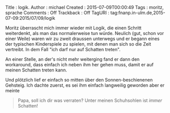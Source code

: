 Title     : logik.
Author    : michael
Created   : 2015-07-09T00:00:49
Tags      : moritz, sprache
Comments  : Off
Trackback : Off
TagURI    : tag:fnanp.in-ulm.de,2015-07-09:2015/07/09/logik

Moritz überrascht mich immer wieder mit Logik, die einen Schritt
weiterdenkt, als man das normalerweise tun würde. Neulich (gut, schon vor
einer Weile) waren wir zu zweit draussen unterwegs und er begann eines der
typischen Kinderspiele zu spielen, mit denen man sich so die Zeit
vertreibt. In dem Fall "ich darf nur auf Schatten treten". 

An einer Stelle, an der's nicht mehr weiterging fand er dann den
workaround, dass einfach ich neben ihm her gehen muss, damit er auf meinen
Schatten treten kann.

Und plötzlich lief er einfach so mitten über den Sonnen-beschienenen
Gehsteig. Ich dachte zuerst, es sei ihm einfach langweilig geworden aber
er meinte

> Papa, soll ich dir was verraten? Unter meinen Schuhsohlen ist *immer*
> Schatten!
